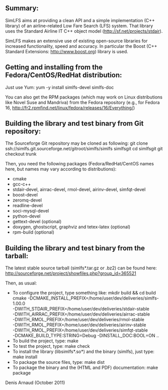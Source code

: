 
Summary:
--------
SimLFS aims at providing a clean API and a simple implementation
(C++ library) of an airline-related Low Fare Search (LFS) system. That
library uses the Standard Airline IT C++ object model
(http://sf.net/projects/stdair).

SimLFS makes an extensive use of existing open-source libraries for
increased functionality, speed and accuracy. In particular the
Boost (C++ Standard Extensions: http://www.boost.org) library is used.


Getting and installing from the Fedora/CentOS/RedHat distribution:
------------------------------------------------------------------
Just use Yum:
yum -y install simlfs-devel simlfs-doc

You can also get the RPM packages (which may work on Linux
distributions like Novel Suse and Mandriva) from the Fedora repository
(e.g., for Fedora 16, 
http://fr2.rpmfind.net/linux/fedora/releases/16/Everything/)


Building the library and test binary from Git repository:
----------------------------------------------------------------
The Sourceforge Git repository may be cloned as following:
git clone ssh://simlfs.git.sourceforge.net/gitroot/simlfs/simlfs simlfsgit
cd simlfsgit
git checkout trunk

Then, you need the following packages (Fedora/RedHat/CentOS names here, 
but names may vary according to distributions):
  * cmake
  * gcc-c++
  * stdair-devel, airrac-devel, rmol-devel, airinv-devel, simfqt-devel
  * boost-devel
  * zeromq-devel
  * readline-devel
  * soci-mysql-devel
  * python-devel
  * gettext-devel (optional)
  * doxygen, ghostscript, graphviz and tetex-latex (optional)
  * rpm-build (optional)

Building the library and test binary from the tarball:
------------------------------------------------------
The latest stable source tarball (simlfs*.tar.gz or .bz2) can be found here:
http://sourceforge.net/project/showfiles.php?group_id=365521

Then, as usual:
* To configure the project, type something like:
  mkdir build && cd build
  cmake -DCMAKE_INSTALL_PREFIX=/home/user/dev/deliveries/simlfs-1.00.0 \
   -DWITH_STDAIR_PREFIX=/home/user/dev/deliveries/stdair-stable \
   -DWITH_AIRRAC_PREFIX=/home/user/dev/deliveries/airrac-stable \
   -DWITH_RMOL_PREFIX=/home/user/dev/deliveries/rmol-stable \
   -DWITH_RMOL_PREFIX=/home/user/dev/deliveries/airinv-stable \
   -DWITH_RMOL_PREFIX=/home/user/dev/deliveries/simfqt-stable \
   -DCMAKE_BUILD_TYPE:STRING=Debug -DINSTALL_DOC:BOOL=ON ..
* To build the project, type:
  make
* To test the project, type:
  make check
* To install the library (libsimlfs*.so*) and the binary (simlfs),
  just type:
  make install
* To package the source files, type:
  make dist
* To package the binary and the (HTML and PDF) documentation:
  make package

Denis Arnaud (October 2011)

